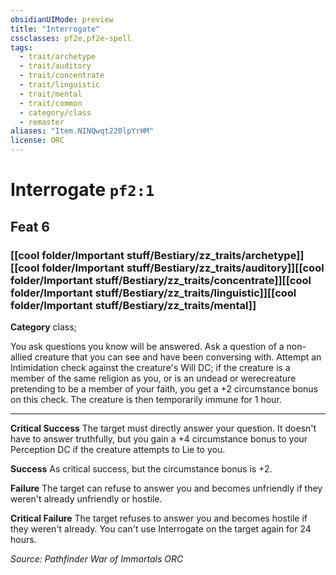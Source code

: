 ```yaml
---
obsidianUIMode: preview
title: "Interrogate"
cssclasses: pf2e,pf2e-spell
tags:
  - trait/archetype
  - trait/auditory
  - trait/concentrate
  - trait/linguistic
  - trait/mental
  - trait/common
  - category/class
  - remaster
aliases: "Item.NINQwqt220lpYrHM"
license: ORC
---
```

# Interrogate `pf2:1`
## Feat 6
### [[cool folder/Important stuff/Bestiary/zz_traits/archetype]][[cool folder/Important stuff/Bestiary/zz_traits/auditory]][[cool folder/Important stuff/Bestiary/zz_traits/concentrate]][[cool folder/Important stuff/Bestiary/zz_traits/linguistic]][[cool folder/Important stuff/Bestiary/zz_traits/mental]]

**Category** class; 




You ask questions you know will be answered. Ask a question of a non-allied creature that you can see and have been conversing with. Attempt an Intimidation check against the creature's Will DC; if the creature is a member of the same religion as you, or is an undead or werecreature pretending to be a member of your faith, you get a +2 circumstance bonus on this check. The creature is then temporarily immune for 1 hour.

* * *

**Critical Success** The target must directly answer your question. It doesn't have to answer truthfully, but you gain a +4 circumstance bonus to your Perception DC if the creature attempts to Lie to you.

**Success** As critical success, but the circumstance bonus is +2.

**Failure** The target can refuse to answer you and becomes unfriendly if they weren't already unfriendly or hostile.

**Critical Failure** The target refuses to answer you and becomes hostile if they weren't already. You can't use Interrogate on the target again for 24 hours.

*Source: Pathfinder War of Immortals*
*ORC*